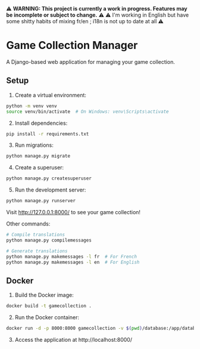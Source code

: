 ⚠️ **WARNING: This project is currently a work in progress. Features may be incomplete or subject to change.** ⚠️
⚠️ I'm working in English but have some shitty habits of mixing fr/en ; i18n is not up to date at all ⚠️


# Game Collection Manager

A Django-based web application for managing your game collection.

## Setup

1. Create a virtual environment:
```bash
python -m venv venv
source venv/bin/activate  # On Windows: venv\Scripts\activate
```

2. Install dependencies:
```bash
pip install -r requirements.txt
```

3. Run migrations:
```bash
python manage.py migrate
```

4. Create a superuser:
```bash
python manage.py createsuperuser
```

5. Run the development server:
```bash
python manage.py runserver
```

Visit http://127.0.0.1:8000/ to see your game collection! 

Other commands:
```bash
# Compile translations
python manage.py compilemessages

# Generate translations
python manage.py makemessages -l fr  # For French
python manage.py makemessages -l en  # For English
```

## Docker

1. Build the Docker image:
```bash
docker build -t gamecollection .
```

2. Run the Docker container:
```bash
docker run -d -p 8000:8000 gamecollection -v $(pwd)/database:/app/database -v $(pwd)/media:/app/media -e CSRF_TRUSTED_ORIGINS=https://your.domain.com
```

3. Access the application at http://localhost:8000/


